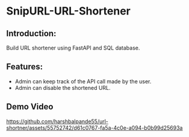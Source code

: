 # SnipURL-URL-Shortener
## Introduction:
Build URL shortener using FastAPI and SQL database.
## Features:
* Admin can keep track of the API call made by the user.
* Admin can disable the shortened URL.
## Demo Video
https://github.com/harshbalpande55/url-shortner/assets/55752742/d61c0767-fa5a-4c0e-a094-b0b99d25693a
